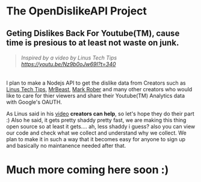 # The OpenDislikeAPI Project
Geting Dislikes Back For Youtube(TM), cause time is presious to at least not waste on junk.
-----

> ###### Inspired by a video by Linus Tech Tips https://youtu.be/Nz9b0oJw69I?t=340

I plan to make a Nodejs API to get the dislike data from Creators such as [Linus Tech Tips](https://www.youtube.com/c/LinusTechTips), [MrBeast](https://www.youtube.com/c/MrBeast6000),
[Mark Rober](https://www.youtube.com/c/MarkRober) and many other creators who would like to care for thier viewers and share their Youtube(TM) Analytics data with Google's OAUTH.

As Linus said in his [video](https://youtu.be/Nz9b0oJw69I?t=340) <b>creators can help</b>, so let's hope they do their part :)
Also he said, it gets pretty shaddy pretty fast, we are making this thing open source so at least it gets.... ah, less shaddy i guess? also you can view our code and check what we collect and understand why we collect. We plan to make it in such a way that it becomes easy for anyone to sign up and basically no maintanence needed after that. 

# Much more coming here soon :)
